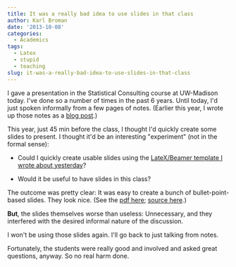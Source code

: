 ```yaml
---
title: It was a really bad idea to use slides in that class
author: Karl Broman
date: '2013-10-08'
categories:
  - Academics
tags:
  - Latex
  - stupid
  - teaching
slug: it-was-a-really-bad-idea-to-use-slides-in-that-class
---
```


I gave a presentation in the Statistical Consulting course at UW-Madison today. I've done so a number of times in the past 6 years. Until today, I'd just spoken informally from a few pages of notes. (Earlier this year, I wrote up those notes as a [blog post](https://kbroman.org/blog/2013/04/02/thoughts-on-statistical-consulting/).)

This year, just 45 min before the class, I thought I'd quickly create some slides to present. I thought it'd be an interesting "experiment" (not in the formal sense):

  * Could I quickly create usable slides using the [LateX/Beamer template I wrote about yesterday](https://kbroman.org/blog/2013/10/07/better-looking-latexbeamer-slides/)?

  * Would it be useful to have slides in this class?

The outcome was pretty clear: It was easy to create a bunch of bullet-point-based slides. They look nice. (See the [pdf here](https://www.biostat.wisc.edu/~kbroman/teaching/misc/consulting.pdf); [source here](https://github.com/kbroman/Talk_StatConsulting.git).)

**But**, the slides themselves worse than useless: Unnecessary, and they interfered with the desired informal nature of the discussion.

I won't be using those slides again. I'll go back to just talking from notes.

Fortunately, the students were really good and involved and asked great questions, anyway. So no real harm done.
